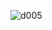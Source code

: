 ![d005](https://user-images.githubusercontent.com/87142746/130121717-65568def-9250-4c9c-9d94-e1f7a026bb4a.png)

